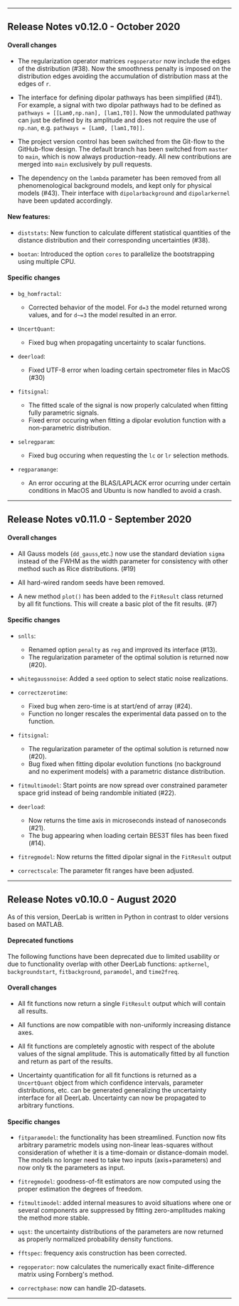 
-------------------------------

Release Notes v0.12.0 - October 2020
---------------------------------

#### Overall changes

* The regularization operator matrices ``regoperator`` now include the edges of the distribution (#38). Now the smoothness penalty is imposed on the distribution edges avoiding the accumulation of distribution mass at the edges of ``r``. 

* The interface for defining dipolar pathways has been simplified (#41). For example, a signal with two dipolar pathways had to be defined as ``pathways = [[Lam0,np.nan], [lam1,T0]]``. Now the unmodulated pathway can just be defined by its amplitude and does not require the use of ``np.nan``, e.g. ``pathways = [Lam0, [lam1,T0]]``.

* The project version control has been switched from the Git-flow to the GitHub-flow design. The default branch has been switched from ``master`` to ``main``, which is now always production-ready. All new contributions are merged into ``main`` exclusively by pull requests.

* The dependency on the ``lambda`` parameter has been removed from all phenomenological background models, and kept only for physical models (#43). Their interface with ``dipolarbackground`` and ``dipolarkernel`` have been updated accordingly. 

#### New features: 

* ``diststats``: New function to calculate different statistical quantities of the distance distribution and their corresponding uncertainties (#38).

* ``bootan``: Introduced the option ``cores`` to parallelize the bootstrapping using multiple CPU. 

#### Specific changes

* ``bg_homfractal``: 
    -  Corrected behavior of the model. For ``d=3`` the model returned wrong values, and for ``d~=3`` the model resulted in an error.

* ``UncertQuant``: 
    - Fixed bug when propagating uncertainty to scalar functions.

* ``deerload``: 
    - Fixed UTF-8 error when loading certain spectrometer files in MacOS (#30)

* ``fitsignal``:
    - The fitted scale of the signal is now properly calculated when fitting fully parametric signals. 
    - Fixed error occuring when fitting a dipolar evolution function with a non-parametric distribution.

* ``selregparam``:
    - Fixed bug occuring when requesting the ``lc`` or ``lr`` selection methods.

* ``regparamange``: 
    - An error occuring at the BLAS/LAPLACK error ocurring under certain conditions in MacOS and Ubuntu is now handled to avoid a crash. 

-------------------------------


Release Notes v0.11.0 - September 2020
---------------------------------

#### Overall changes

* All Gauss models (``dd_gauss``,etc.) now use the standard deviation ``sigma`` instead of the FWHM as the width parameter for consistency with other method such as Rice distributions. (#19)

* All hard-wired random seeds have been removed. 

* A new method ``plot()`` has been added to the ``FitResult`` class returned by all fit functions. This will create a basic plot of the fit results. (#7)

#### Specific changes
* ``snlls``: 
    - Renamed option ``penalty`` as ``reg`` and improved its interface (#13).
    - The regularization parameter of the optimal solution is returned now (#20).

* ``whitegaussnoise``: Added a ``seed`` option to select static noise realizations.

* ``correctzerotime``: 
    - Fixed bug when zero-time is at start/end of array (#24).
    - Function no longer rescales the experimental data passed on to the function. 

* ``fitsignal``:  
    - The regularization parameter of the optimal solution is returned now (#20).
    - Bug fixed when fitting dipolar evolution functions (no background and no experiment models) with a parametric distance distribution. 

* ``fitmultimodel``: Start points are now spread over constrained parameter space grid instead of being randomble initiated (#22).

* ``deerload``: 
    - Now returns the time axis in microseconds instead of nanoseconds (#21).
    - The bug appearing when loading certain BES3T files has been fixed (#14).

* ``fitregmodel``: Now returns the fitted dipolar signal in the ``FitResult`` output

* ``correctscale``: The parameter fit ranges have been adjusted.


-------------------------------

Release Notes v0.10.0 - August 2020
-----------------------------

As of this version, DeerLab is written in Python in contrast to older versions based on MATLAB.

#### Deprecated functions
The following functions have been deprecated due to limited usability or due to functionality overlap with other DeerLab functions: ``aptkernel``, ``backgroundstart``, ``fitbackground``, ``paramodel``, and ``time2freq``. 

#### Overall changes
* All fit functions now return a single ``FitResult`` output which will contain all results. 

* All functions are now compatible with non-uniformly increasing distance axes. 

* All fit functions are completely agnostic with respect of the abolute values of the signal amplitude. This is automatically fitted by all function and return as part of the results.

* Uncertainty quantification for all fit functions is returned as a ``UncertQuant`` object from which confidence intervals, parameter distributions, etc. can be generated generalizing the uncertainty interface for all DeerLab. Uncertainty can now be propagated to arbitrary functions.

#### Specific changes
* ``fitparamodel``: the functionality has been streamlined. Function now fits arbitrary parametric models using non-linear leas-squares without consideration of whether it is a time-domain or distance-domain model. The models no longer need to take two inputs (axis+parameters) and now only tk the parameters as input. 

* ``fitregmodel``: goodness-of-fit estimators are now computed using the proper estimation the degrees of freedom.

* ``fitmultimodel``: added internal measures to avoid situations where one or several components are suppressed by fitting zero-amplitudes making the method more stable. 

* ``uqst``: the uncertainty distributions of the parameters are now returned as properly normalized probability density functions.

* ``fftspec``: frequency axis construction has been corrected.

* ``regoperator``: now calculates the numerically exact finite-difference matrix using Fornberg's method.

* ``correctphase``: now can handle 2D-datasets.

-------------------------------